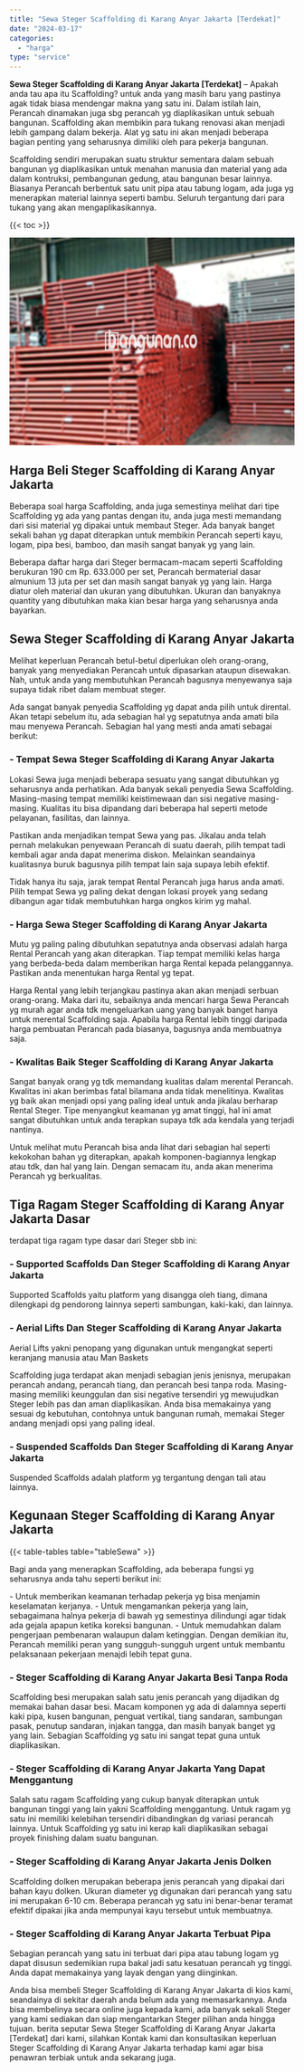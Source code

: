 ```yaml
---
title: "Sewa Steger Scaffolding di Karang Anyar Jakarta [Terdekat]"
date: "2024-03-17"
categories: 
  - "harga"
type: "service"
---
```


**Sewa Steger Scaffolding di Karang Anyar Jakarta \[Terdekat\]** – Apakah anda tau apa itu Scaffolding? untuk anda yang masih baru yang pastinya agak tidak biasa mendengar makna yang satu ini. Dalam istilah lain, Perancah dinamakan juga sbg perancah yg diaplikasikan untuk sebuah bangunan. Scaffolding akan membikin para tukang renovasi akan menjadi lebih gampang dalam bekerja. Alat yg satu ini akan menjadi beberapa bagian penting yang seharusnya dimiliki oleh para pekerja bangunan.

Scaffolding sendiri merupakan suatu struktur sementara dalam sebuah bangunan yg diaplikasikan untuk menahan manusia dan material yang ada dalam kontruksi, pembangunan gedung, atau bangunan besar lainnya. Biasanya Perancah berbentuk satu unit pipa atau tabung logam, ada juga yg menerapkan material lainnya seperti bambu. Seluruh tergantung dari para tukang yang akan mengaplikasikannya.

{{< toc >}}

![Sewa Steger Scaffolding di Karang Anyar Jakarta [Terdekat]](/images/sewa-scaffolding-steger-02.png)

## Harga Beli Steger Scaffolding di Karang Anyar Jakarta

Beberapa soal harga Scaffolding, anda juga semestinya melihat dari tipe Scaffolding yg ada yang pantas dengan itu, anda juga mesti memandang dari sisi material yg dipakai untuk membaut Steger. Ada banyak banget sekali bahan yg dapat diterapkan untuk membikin Perancah seperti kayu, logam, pipa besi, bamboo, dan masih sangat banyak yg yang lain.

Beberapa daftar harga dari Steger bermacam-macam seperti Scaffolding berukuran 190 cm Rp. 633.000 per set, Perancah bermaterial dasar almunium 13 juta per set dan masih sangat banyak yg yang lain. Harga diatur oleh material dan ukuran yang dibutuhkan. Ukuran dan banyaknya quantity yang dibutuhkan maka kian besar harga yang seharusnya anda bayarkan.

## Sewa Steger Scaffolding di Karang Anyar Jakarta

Melihat keperluan Perancah betul-betul diperlukan oleh orang-orang, banyak yang menyediakan Perancah untuk dipasarkan ataupun disewakan. Nah, untuk anda yang membutuhkan Perancah bagusnya menyewanya saja supaya tidak ribet dalam membuat steger.

Ada sangat banyak penyedia Scaffolding yg dapat anda pilih untuk dirental. Akan tetapi sebelum itu, ada sebagian hal yg sepatutnya anda amati bila mau menyewa Perancah. Sebagian hal yang mesti anda amati sebagai berikut:

### \- Tempat Sewa Steger Scaffolding di Karang Anyar Jakarta

Lokasi Sewa juga menjadi beberapa sesuatu yang sangat dibutuhkan yg seharusnya anda perhatikan. Ada banyak sekali penyedia Sewa Scaffolding. Masing-masing tempat memiliki keistimewaan dan sisi negative masing-masing. Kualitas itu bisa dipandang dari beberapa hal seperti metode pelayanan, fasilitas, dan lainnya.

Pastikan anda menjadikan tempat Sewa yang pas. Jikalau anda telah pernah melakukan penyewaan Perancah di suatu daerah, pilih tempat tadi kembali agar anda dapat menerima diskon. Melainkan seandainya kualitasnya buruk bagusnya pilih tempat lain saja supaya lebih efektif.

Tidak hanya itu saja, jarak tempat Rental Perancah juga harus anda amati. Pilih tempat Sewa yg paling dekat dengan lokasi proyek yang sedang dibangun agar tidak membutuhkan harga ongkos kirim yg mahal.

### \- Harga Sewa Steger Scaffolding di Karang Anyar Jakarta

Mutu yg paling paling dibutuhkan sepatutnya anda observasi adalah harga Rental Perancah yang akan diterapkan. Tiap tempat memiliki kelas harga yang berbeda-beda dalam memberikan harga Rental kepada pelanggannya. Pastikan anda menentukan harga Rental yg tepat.

Harga Rental yang lebih terjangkau pastinya akan akan menjadi serbuan orang-orang. Maka dari itu, sebaiknya anda mencari harga Sewa Perancah yg murah agar anda tdk mengeluarkan uang yang banyak banget hanya untuk merental Scaffolding saja. Apabila harga Rental lebih tinggi daripada harga pembuatan Perancah pada biasanya, bagusnya anda membuatnya saja.

### \- Kwalitas Baik Steger Scaffolding di Karang Anyar Jakarta

Sangat banyak orang yg tdk memandang kualitas dalam merental Perancah. Kwalitas ini akan berimbas fatal bilamana anda tidak menelitinya. Kwalitas yg baik akan menjadi opsi yang paling ideal untuk anda jikalau berharap Rental Steger. Tipe menyangkut keamanan yg amat tinggi, hal ini amat sangat dibutuhkan untuk anda terapkan supaya tdk ada kendala yang terjadi nantinya.

Untuk melihat mutu Perancah bisa anda lihat dari sebagian hal seperti kekokohan bahan yg diterapkan, apakah komponen-bagiannya lengkap atau tdk, dan hal yang lain. Dengan semacam itu, anda akan menerima Perancah yg berkualitas.

## Tiga Ragam Steger Scaffolding di Karang Anyar Jakarta Dasar

terdapat tiga ragam type dasar dari Steger sbb ini:

### \- Supported Scaffolds Dan Steger Scaffolding di Karang Anyar Jakarta

Supported Scaffolds yaitu platform yang disangga oleh tiang, dimana dilengkapi dg pendorong lainnya seperti sambungan, kaki-kaki, dan lainnya.

### \- Aerial Lifts Dan Steger Scaffolding di Karang Anyar Jakarta

Aerial Lifts yakni penopang yang digunakan untuk mengangkat seperti keranjang manusia atau Man Baskets

Scaffolding juga terdapat akan menjadi sebagian jenis jenisnya, merupakan perancah andang, perancah tiang, dan perancah besi tanpa roda. Masing-masing memiliki keunggulan dan sisi negative tersendiri yg mewujudkan Steger lebih pas dan aman diaplikasikan. Anda bisa memakainya yang sesuai dg kebutuhan, contohnya untuk bangunan rumah, memakai Steger andang menjadi opsi yang paling ideal.

### \- Suspended Scaffolds Dan Steger Scaffolding di Karang Anyar Jakarta

Suspended Scaffolds adalah platform yg tergantung dengan tali atau lainnya.

## Kegunaan Steger Scaffolding di Karang Anyar Jakarta

{{< table-tables table="tableSewa" >}}

Bagi anda yang menerapkan Scaffolding, ada beberapa fungsi yg seharusnya anda tahu seperti berikut ini:

\- Untuk memberikan keamanan terhadap pekerja yg bisa menjamin keselamatan kerjanya. - Untuk mengamankan pekerja yang lain, sebagaimana halnya pekerja di bawah yg semestinya dilindungi agar tidak ada gejala apapun ketika koreksi bangunan. - Untuk memudahkan dalam pengerjaan pembenaran walaupun dalam ketinggian. Dengan demikian itu, Perancah memiliki peran yang sungguh-sungguh urgent untuk membantu pelaksanaan pekerjaan menajdi lebih tepat guna.

### \- Steger Scaffolding di Karang Anyar Jakarta Besi Tanpa Roda

Scaffolding besi merupakan salah satu jenis perancah yang dijadikan dg memakai bahan dasar besi. Macam komponen yg ada di dalamnya seperti kaki pipa, kusen bangunan, penguat vertikal, tiang sandaran, sambungan pasak, penutup sandaran, injakan tangga, dan masih banyak banget yg yang lain. Sebagian Scaffolding yg satu ini sangat tepat guna untuk diaplikasikan.

### \- Steger Scaffolding di Karang Anyar Jakarta Yang Dapat Menggantung

Salah satu ragam Scaffolding yang cukup banyak diterapkan untuk bangunan tinggi yang lain yakni Scaffolding menggantung. Untuk ragam yg satu ini memiliki kelebihan tersendiri dibandingkan dg variasi perancah lainnya. Untuk Scaffolding yg satu ini kerap kali diaplikasikan sebagai proyek finishing dalam suatu bangunan.

### \- Steger Scaffolding di Karang Anyar Jakarta Jenis Dolken

Scaffolding dolken merupakan beberapa jenis perancah yang dipakai dari bahan kayu dolken. Ukuran diameter yg digunakan dari perancah yang satu ini merupakan 6-10 cm. Beberapa perancah yg satu ini benar-benar teramat efektif dipakai jika anda mempunyai kayu tersebut untuk membuatnya.

### \- Steger Scaffolding di Karang Anyar Jakarta Terbuat Pipa

Sebagian perancah yang satu ini terbuat dari pipa atau tabung logam yg dapat disusun sedemikian rupa bakal jadi satu kesatuan perancah yg tinggi. Anda dapat memakainya yang layak dengan yang diinginkan.

Anda bisa membeli Steger Scaffolding di Karang Anyar Jakarta di kios kami, seandainya di sekitar daerah anda belum ada yang memasarkannya. Anda bisa membelinya secara online juga kepada kami, ada banyak sekali Steger yang kami sediakan dan siap mengantarkan Steger pilihan anda hingga tujuan. berita seputar Sewa Steger Scaffolding di Karang Anyar Jakarta \[Terdekat\] dari kami, silahkan Kontak kami dan konsultasikan keperluan Steger Scaffolding di Karang Anyar Jakarta terhadap kami agar bisa penawran terbiak untuk anda sekarang juga.
